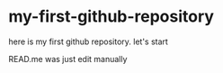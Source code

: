 # my-first-github-repository
here is my first github repository. let's start

READ.me was just edit manually
